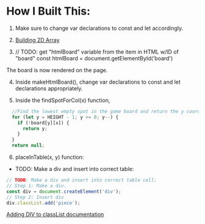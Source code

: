 # How I Built This:

1. Make sure to change var declarations to const and let accordingly.

2. [Building 2D Array](https://www.techiedelight.com/create-2d-array-filled-with-specified-value-javascript/)

3.   // TODO: get "htmlBoard" variable from the item in HTML w/ID of "board"
const htmlBoard = document.getElementById('board')

The board is now rendered on the page. 

4. Inside makeHtmlBoard(), change var declarations to const and let declarations appropriately.

5. Inside the findSpotForCol(x) function, 
```js
  //Find the lowest empty spot in the game board and return the y coordinate (or null if the column is filled).
  for (let y = HEIGHT - 1; y >= 0; y--) {
    if (!board[y][x]) {
      return y;
    }
  }
  return null;
```

6. placeInTable(x, y) function: 
  - TODO: Make a div and insert into correct table:
```js
// TODO: Make a div and insert into correct table cell:
// Step 1: Make a div.
const div = document.createElement('div');
// Step 2: Insert div 
div.classList.add('piece');
```
[Adding DIV to classList documentation](https://www.w3schools.com/jsref/prop_element_classlist.asp)


